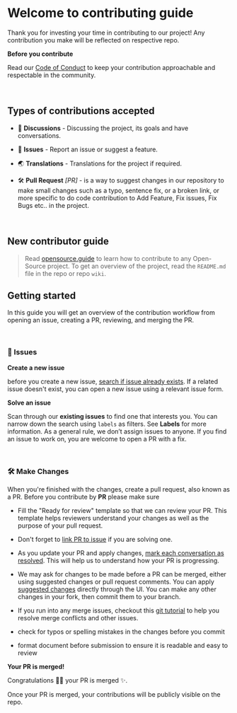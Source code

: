 # Welcome to contributing guide

Thank you for investing your time in contributing to our project! Any contribution you make will be reflected on respective repo.

**Before you contribute**


Read our [Code of Conduct](https://github.com/sujaykumarh/.github/blob/main/CODE_OF_CONDUCT.md) to keep your contribution approachable and respectable in the community.


<br>

## Types of contributions accepted

* 📣 **Discussions** - Discussing the project, its goals and have conversations.

* 🐞 **Issues** - Report an issue or suggest a feature.

* 🌏 **Translations** - Translations for the project if required.

* 🛠️ **Pull Request** *[PR]* - is a way to suggest changes in our repository to make small changes such as a typo, sentence fix, or a broken link, or more specific to do code contribution to Add Feature, Fix issues, Fix Bugs etc.. in the project. 

<br>

## New contributor guide

> Read [opensource.guide](https://opensource.guide/how-to-contribute/) to learn how to contribute to any Open-Source project.
To get an overview of the project, read the `README.md` file in the repo or repo `wiki`. 

## Getting started

In this guide you will get an overview of the contribution workflow from opening an issue, creating a PR, reviewing, and merging the PR.

<br>

### 🐞 Issues

**Create a new issue** 

before you create a new issue, [search if issue already exists](https://docs.github.com/en/search-github/searching-on-github/searching-issues-and-pull-requests). If a related issue doesn't exist, you can open a new issue using a relevant issue form.

**Solve an issue**

Scan through our **existing issues** to find one that interests you. You can narrow down the search using `labels` as filters. See **Labels** for more information. As a general rule, we don’t assign issues to anyone. If you find an issue to work on, you are welcome to open a PR with a fix.

<br>

### 🛠️ Make Changes

When you're finished with the changes, create a pull request, also known as a PR. Before you contribute by **PR** please make sure


* Fill the "Ready for review" template so that we can review your PR. This template helps reviewers understand your changes as well as the purpose of your pull request.

* Don't forget to [link PR to issue](https://docs.github.com/en/issues/tracking-your-work-with-issues/linking-a-pull-request-to-an-issue) if you are solving one.

* As you update your PR and apply changes, [mark each conversation as resolved](https://docs.github.com/en/github/collaborating-with-issues-and-pull-requests/commenting-on-a-pull-request#resolving-conversations). This will help us to understand how your PR is progressing.

* We may ask for changes to be made before a PR can be merged, either using suggested changes or pull request comments. You can apply [suggested changes](https://docs.github.com/en/pull-requests/collaborating-with-pull-requests/reviewing-changes-in-pull-requests/incorporating-feedback-in-your-pull-request) directly through the UI. You can make any other changes in your fork, then commit them to your branch.

* If you run into any merge issues, checkout this [git tutorial](https://lab.github.com/githubtraining/managing-merge-conflicts) to help you resolve merge conflicts and other issues.
* check for typos or spelling mistakes in the changes before you commit

* format document before submission to ensure it is readable and easy to review

**Your PR is merged!**

Congratulations 🎉🎉 your PR is merged ✨.

Once your PR is merged, your contributions will be publicly visible on the repo.


<!-- based on https://github.com/github/docs/blob/main/CONTRIBUTING.md -->
